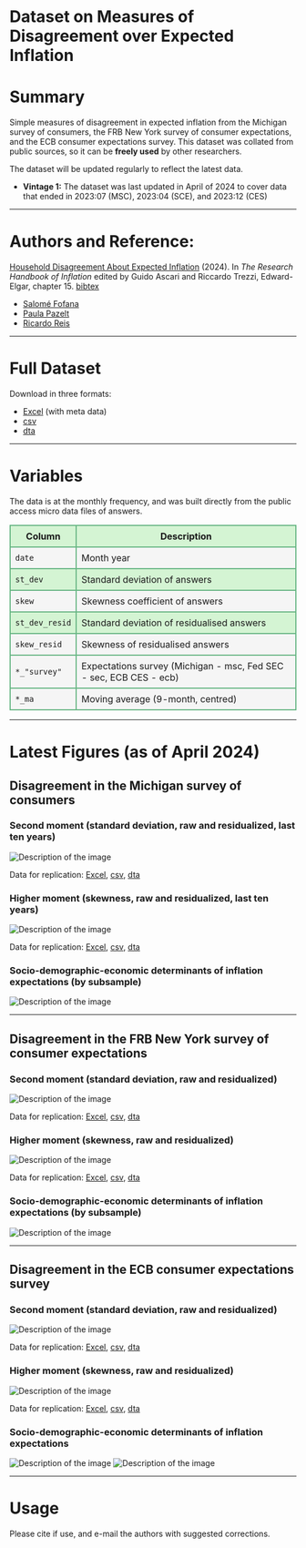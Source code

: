 # Dataset on Measures of Disagreement over Expected Inflation

# Summary
Simple measures of disagreement in expected inflation from the Michigan survey of consumers, the FRB New York survey of consumer expectations, and the ECB consumer expectations survey. This dataset was collated from public sources, so it can be **freely used** by other researchers.

The dataset will be updated regularly to reflect the latest data.
- **Vintage 1:** The dataset was last updated in April of 2024 to cover data that ended in 2023:07 (MSC), 2023:04 (SCE), and 2023:12 (CES)

---

# Authors and Reference:
[Household Disagreement About Expected Inflation](https://personal.lse.ac.uk/reisr/papers/24-FPRdisagree.pdf) (2024). In *The Research Handbook of Inflation* edited by Guido Ascari and Riccardo Trezzi, Edward-Elgar, chapter 15.
[bibtex](https://personal.lse.ac.uk/reisr/papers/24-FPRdisagree-bib.bib)
- [Salomé Fofana](https://www.salomefofana.com)
- [Paula Pazelt](https://www.paulapatzelt.com)
- [Ricardo Reis](https://www.r2rsquared.com/)

---

# Full Dataset
Download in three formats:
- [Excel](fpr_disagree_0524.xlsx) (with meta data)
- [csv](fpr_disagree_0524.csv)
- [dta](fpr_disagree_0524.dta)

---


# Variables
The data is at the monthly frequency, and was built directly from the public access micro data files of answers.
<table>
  <tr style="background-color: #d4f4d3;">
    <th style="border: 2px solid #68b684; padding: 8px;">Column</th>
    <th style="border: 2px solid #68b684; padding: 8px;">Description</th>
  </tr>
  <tr style="background-color: #f5f5f5;">
    <td style="border: 2px solid #68b684; padding: 8px;"><code>date</code></td>
    <td style="border: 2px solid #68b684; padding: 8px;">Month year</td>
  </tr>
  <tr style="background-color: #d4f4d3;">
    <td style="border: 2px solid #68b684; padding: 8px;"><code>st_dev</code></td>
    <td style="border: 2px solid #68b684; padding: 8px;">Standard deviation of answers</td>
  </tr>
  <tr style="background-color: #f5f5f5;">
    <td style="border: 2px solid #68b684; padding: 8px;"><code>skew</code></td>
    <td style="border: 2px solid #68b684; padding: 8px;">Skewness coefficient of answers</td>
  </tr>
  <tr style="background-color: #d4f4d3;">
    <td style="border: 2px solid #68b684; padding: 8px;"><code>st_dev_resid</code></td>
    <td style="border: 2px solid #68b684; padding: 8px;">Standard deviation of residualised answers</td>
  </tr>
  <tr style="background-color: #f5f5f5;">
    <td style="border: 2px solid #68b684; padding: 8px;"><code>skew_resid</code></td>
    <td style="border: 2px solid #68b684; padding: 8px;">Skewness of residualised answers</td>
  </tr>
  <tr style="background-color: #f5f5f5;">
    <td style="border: 2px solid #68b684; padding: 8px;"><code>*_"survey"</code></td>
    <td style="border: 2px solid #68b684; padding: 8px;">Expectations survey (Michigan - msc, Fed SEC - sec, ECB CES - ecb)</td>
  </tr>
  <tr style="background-color: #f5f5f5;">
    <td style="border: 2px solid #68b684; padding: 8px;"><code>*_ma</code></td>
    <td style="border: 2px solid #68b684; padding: 8px;">Moving average (9-month, centred)</td>
  </tr>
</table>

---

# Latest Figures (as of April 2024)


## Disagreement in the Michigan survey of consumers


### Second moment (standard deviation, raw and residualized, last ten years)
![Description of the image](MSC_stdev.png)

Data for replication: [Excel](MSC_stdev.xls), [csv](MSC_stdev.csv), [dta](MSC_stdev.dta) 


### Higher moment (skewness, raw and residualized, last ten years)
![Description of the image](MSC_skewness.png)

Data for replication: [Excel](MSC_skewness.xls), [csv](MSC_skewness.csv), [dta](MSC_skewness.dta) 


###  Socio-demographic-economic determinants of inflation expectations (by subsample)
![Description of the image](Michigan_characteristics_periods.png)

---

## Disagreement in the FRB New York survey of consumer expectations 


### Second moment (standard deviation, raw and residualized)
![Description of the image](SCE_stdev.png)

Data for replication: [Excel](SCE_stdev.xls), [csv](SCE_stdev.csv), [dta](SCE_stdev.dta) 


### Higher moment (skewness, raw and residualized)
![Description of the image](SCE_skewness.png)

Data for replication: [Excel](SCE_skewness.xls), [csv](SCE_skewness.csv), [dta](SCE_skewness.dta) 


###  Socio-demographic-economic determinants of inflation expectations (by subsample)
![Description of the image](SCE_characteristics_periods.png)

---

## Disagreement in the ECB consumer expectations survey


### Second moment (standard deviation, raw and residualized)
![Description of the image](ECB_stdev.png)

Data for replication: [Excel](ECB_stdev.xls), [csv](ECB_stdev.csv), [dta](ECB_stdev.dta) 


### Higher moment (skewness, raw and residualized)
![Description of the image](ECB_skewness.png)

Data for replication: [Excel](ECB_skewness.xls), [csv](ECB_skewness.csv), [dta](ECB_skewness.dta) 


###  Socio-demographic-economic determinants of inflation expectations
![Description of the image](ECB_characteristics_periods_c.png)
![Description of the image](ECB_inf_coef_vsDE.png)


---

# Usage
Please cite if use, and e-mail the authors with suggested corrections.
